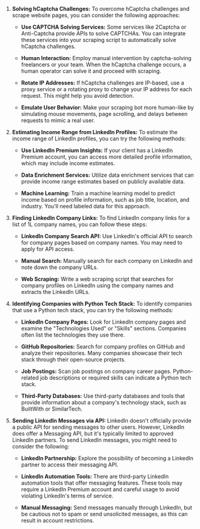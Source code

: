 1. **Solving hCaptcha Challenges:**
   To overcome hCaptcha challenges and scrape website pages, you can consider the following approaches:

   - **Use CAPTCHA Solving Services:** Some services like 2Captcha or Anti-Captcha provide APIs to solve CAPTCHAs. You can integrate these services into your scraping script to automatically solve hCaptcha challenges.

   - **Human Interaction:** Employ manual intervention by captcha-solving freelancers or your team. When the hCaptcha challenge occurs, a human operator can solve it and proceed with scraping.

   - **Rotate IP Addresses:** If hCaptcha challenges are IP-based, use a proxy service or a rotating proxy to change your IP address for each request. This might help you avoid detection.

   - **Emulate User Behavior:** Make your scraping bot more human-like by simulating mouse movements, page scrolling, and delays between requests to mimic a real user.

2. **Estimating Income Range from LinkedIn Profiles:**
   To estimate the income range of LinkedIn profiles, you can try the following methods:

   - **Use LinkedIn Premium Insights:** If your client has a LinkedIn Premium account, you can access more detailed profile information, which may include income estimates.

   - **Data Enrichment Services:** Utilize data enrichment services that can provide income range estimates based on publicly available data.

   - **Machine Learning:** Train a machine learning model to predict income based on profile information, such as job title, location, and industry. You'll need labeled data for this approach.

3. **Finding LinkedIn Company Links:**
   To find LinkedIn company links for a list of 1L company names, you can follow these steps:

   - **LinkedIn Company Search API:** Use LinkedIn's official API to search for company pages based on company names. You may need to apply for API access.

   - **Manual Search:** Manually search for each company on LinkedIn and note down the company URLs.

   - **Web Scraping:** Write a web scraping script that searches for company profiles on LinkedIn using the company names and extracts the LinkedIn URLs.

4. **Identifying Companies with Python Tech Stack:**
   To identify companies that use a Python tech stack, you can try the following methods:

   - **LinkedIn Company Pages:** Look for LinkedIn company pages and examine the "Technologies Used" or "Skills" sections. Companies often list the technologies they use there.

   - **GitHub Repositories:** Search for company profiles on GitHub and analyze their repositories. Many companies showcase their tech stack through their open-source projects.

   - **Job Postings:** Scan job postings on company career pages. Python-related job descriptions or required skills can indicate a Python tech stack.

   - **Third-Party Databases:** Use third-party databases and tools that provide information about a company's technology stack, such as BuiltWith or SimilarTech.

5. **Sending LinkedIn Messages via API:**
   LinkedIn doesn't officially provide a public API for sending messages to other users. However, LinkedIn does offer a Messaging API, but it's typically limited to approved LinkedIn partners. To send LinkedIn messages, you might need to consider the following:

   - **LinkedIn Partnership:** Explore the possibility of becoming a LinkedIn partner to access their messaging API.

   - **LinkedIn Automation Tools:** There are third-party LinkedIn automation tools that offer messaging features. These tools may require a LinkedIn Premium account and careful usage to avoid violating LinkedIn's terms of service.

   - **Manual Messaging:** Send messages manually through LinkedIn, but be cautious not to spam or send unsolicited messages, as this can result in account restrictions.
